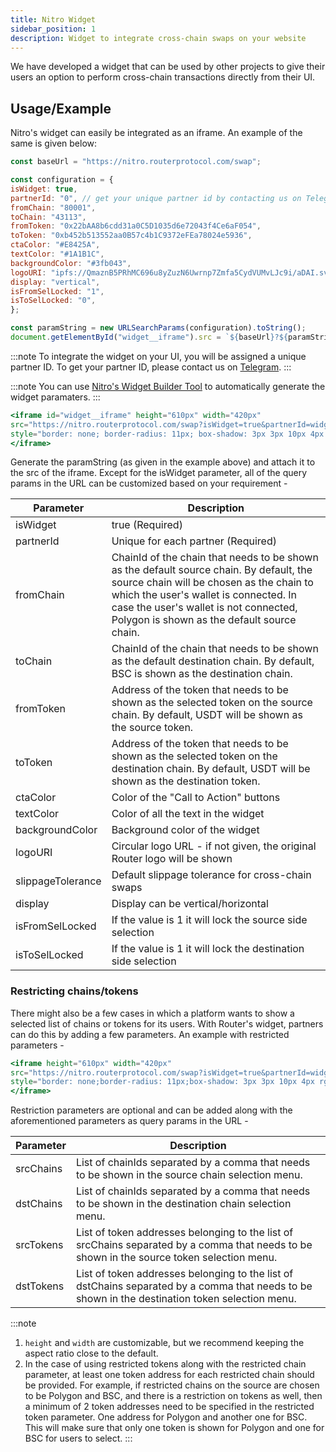 ```yaml
---
title: Nitro Widget
sidebar_position: 1
description: Widget to integrate cross-chain swaps on your website
---
```


We have developed a widget that can be used by other projects to give their users an option to perform cross-chain transactions directly from their UI.

## Usage/Example
Nitro's widget can easily be integrated as an iframe. An example of the same is given below:
```jsx
const baseUrl = "https://nitro.routerprotocol.com/swap";

const configuration = {
isWidget: true,
partnerId: "0", // get your unique partner id by contacting us on Telegram or emailing us at contact@routerprotocol.com
fromChain: "80001",
toChain: "43113",
fromToken: "0x22bAA8b6cdd31a0C5D1035d6e72043f4Ce6aF054",
toToken: "0xb452b513552aa0B57c4b1C9372eFEa78024e5936",
ctaColor: "#E8425A",
textColor: "#1A1B1C",
backgroundColor: "#3fb043",
logoURI: "ipfs://QmaznB5PRhMC696u8yZuzN6Uwrnp7Zmfa5CydVUMvLJc9i/aDAI.svg",
display: "vertical",
isFromSelLocked: "1",
isToSelLocked: "0",
};

const paramString = new URLSearchParams(configuration).toString();
document.getElementById("widget__iframe").src = `${baseUrl}?${paramString}`;
```

:::note
To integrate the widget on your UI, you will be assigned a unique partner ID. To get your partner ID, please contact us on [Telegram](https://t.me/Add_ith).
:::

:::note
You can use [Nitro's Widget Builder Tool](https://nitro.routerprotocol.com/widget) to automatically generate the widget paramaters.
:::

```jsx
<iframe id="widget__iframe" height="610px" width="420px" 
src="https://nitro.routerprotocol.com/swap?isWidget=true&partnerId=widget-0101&fromChain=80001&toChain=43113&fromToken=0x22bAA8b6cdd31a0C5D1035d6e72043f4Ce6aF054&toToken=0xb452b513552aa0B57c4b1C9372eFEa78024e5936"
style="border: none; border-radius: 11px; box-shadow: 3px 3px 10px 4px rgba(0, 0, 0, 0.05);">
</iframe>
```

Generate the paramString (as given in the example above) and attach it to the src of the iframe. Except for the isWidget parameter, all of the query params in the URL can be customized based on your requirement -

| **Parameter** | **Description** |
| -------- | -------- |
| isWidget | true (Required) |
| partnerId | Unique for each partner (Required) |
| fromChain | ChainId of the chain that needs to be shown as the default source chain. By default, the source chain will be chosen as the chain to which the user's wallet is connected. In case the user's wallet is not connected, Polygon is shown as the default source chain. |
| toChain |	ChainId of the chain that needs to be shown as the default destination chain. By default, BSC is shown as the destination chain. |
| fromToken | Address of the token that needs to be shown as the selected token on the source chain. By default, USDT will be shown as the source token. |
| toToken |	Address of the token that needs to be shown as the selected token on the destination chain. By default, USDT will be shown as the destination token. |
| ctaColor | Color of the "Call to Action" buttons |
| textColor	| Color of all the text in the widget |
| backgroundColor |	Background color of the widget |
| logoURI |	Circular logo URL - if not given, the original Router logo will be shown |
| slippageTolerance |	Default slippage tolerance for cross-chain swaps |
| display |	Display can be vertical/horizontal |
| isFromSelLocked |	If the value is 1 it will lock the source side selection |
| isToSelLocked |	If the value is 1 it will lock the destination side selection |

### Restricting chains/tokens
There might also be a few cases in which a platform wants to show a selected list of chains or tokens for its users. With Router's widget, partners can do this by adding a few parameters. An example with restricted parameters -

```jsx 
<iframe height="610px" width="420px" 
src="https://nitro.routerprotocol.com/swap?isWidget=true&partnerId=widget-0101&fromChain=137&fromToken=0xc2132d05d31c914a87c6611c10748aeb04b58e8f&toChain=56&toToken=0x6855f7bb6287F94ddcC8915E37e73a3c9fEe5CF3&dstChains=5001,43113&dstTokens=0xb452b513552aa0B57c4b1C9372eFEa78024e5936,0x980111ae1B84E50222C8843e3A7a038F36Fecd2b"
style="border: none;border-radius: 11px;box-shadow: 3px 3px 10px 4px rgba(0, 0, 0, 0.05);">
</iframe>
```

Restriction parameters are optional and can be added along with the aforementioned parameters as query params in the URL -

| **Parameter** | **Description** |
| -------- | -------- |
| srcChains |	List of chainIds separated by a comma that needs to be shown in the source chain selection menu. |
| dstChains |	List of chainIds separated by a comma that needs to be shown in the destination chain selection menu. |
| srcTokens |	List of token addresses belonging to the list of srcChains separated by a comma that needs to be shown in the source token selection menu. |
| dstTokens |	List of token addresses belonging to the list of dstChains separated by a comma that needs to be shown in the destination token selection menu. |

:::note
1. `height` and `width` are customizable, but we recommend keeping the aspect ratio close to the default.
2. In the case of using restricted tokens along with the restricted chain parameter, at least one token address for each restricted chain should be provided. For example, if restricted chains on the source are chosen to be Polygon and BSC, and there is a restriction on tokens as well, then a minimum of 2 token addresses need to be specified in the restricted token parameter. One address for Polygon and another one for BSC. This will make sure that only one token is shown for Polygon and one for BSC for users to select.
:::

